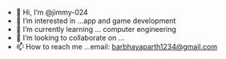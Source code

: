- 👋 Hi, I’m @jimmy-024
- 👀 I’m interested in ...app and game development
- 🌱 I’m currently learning ... computer engineering
- 💞️ I’m looking to collaborate on ...
- 📫 How to reach me ...email: barbhayaparth1234@gmail.com

<!---
jimmy-024/jimmy-024 is a ✨ special ✨ repository because its `README.md` (this file) appears on your GitHub profile.
You can click the Preview link to take a look at your changes.
--->
